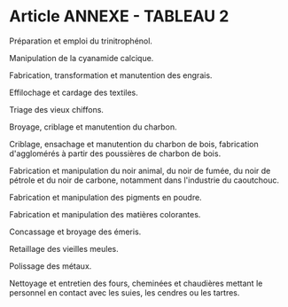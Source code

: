 # Article ANNEXE - TABLEAU 2

Préparation et emploi du trinitrophénol.

Manipulation de la cyanamide calcique.

Fabrication, transformation et manutention des engrais.

Effilochage et cardage des textiles.

Triage des vieux chiffons.

Broyage, criblage et manutention du charbon.

Criblage, ensachage et manutention du charbon de bois, fabrication d'agglomérés à partir des poussières de charbon de bois.

Fabrication et manipulation du noir animal, du noir de fumée, du noir de pétrole et du noir de carbone, notamment dans l'industrie du caoutchouc.

Fabrication et manipulation des pigments en poudre.

Fabrication et manipulation des matières colorantes.

Concassage et broyage des émeris.

Retaillage des vieilles meules.

Polissage des métaux.

Nettoyage et entretien des fours, cheminées et chaudières mettant le personnel en contact avec les suies, les cendres ou les tartres.

